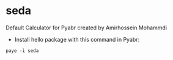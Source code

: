 # seda

Default Calculator for Pyabr created by Amirhossein Mohammdi 

- Install hello package with this command in Pyabr:

```shell script
paye -i seda
```